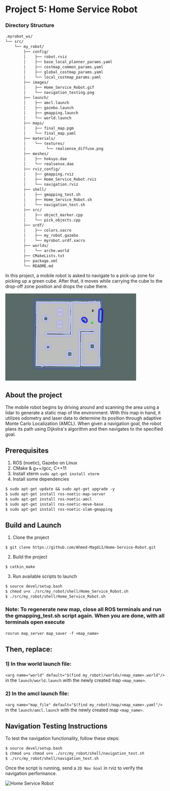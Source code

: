 # Project 5: Home Service Robot
### Directory Structure

    .myrobot_ws/ 
    └── src/
        └── my_robot/
            ├── config/
            │    ├── robot.rviz
            │    ├── base_local_planner_params.yaml
            │    ├── costmap_common_params.yaml
            │    ├── global_costmap_params.yaml
            │    └── local_costmap_params.yaml
            ├── images/
            │    ├── Home_Service_Robot.gif
            │    └── navigation_testing.png
            ├── launch/
            │    ├── amcl.launch
            │    ├── gazebo.launch
            │    ├── gmapping.launch
            │    └── world.launch
            ├── maps/
            │    ├── final_map.pgm
            │    └── final_map.yaml
            ├── materials/
            │    └── textures/
            │         └── realsense_diffuse.png
            ├── meshes/
            │    ├── hokuyo.dae
            │    └── realsense.dae
            ├── rviz_config/
            │    ├── gmapping.rviz
            │    ├── Home_Service_Robot.rviz
            │    └── navigation.rviz
            ├── shell/
            │    ├── gmapping_test.sh
            │    ├── Home_Service_Robot.sh
            │    └── navigation_test.sh
            ├── src/
            │    ├── object_marker.cpp
            │    └── pick_objects.cpp
            ├── urdf/
            │    ├── colors.xacro
            │    ├── my_robot.gazebo
            │    └── myrobot.urdf.xacro
            ├── worlds/
            │    └── arche.world
            ├── CMakeLists.txt
            ├── package.xml
            └── README.md


In this project, a mobile robot is asked to navigate to a pick-up zone for picking 
up a green cube. After that, it moves while carrying the cube to the drop-off
zone position and drops the cube there.

![Home Service Robot](/src/my_robot/images/Home_Service_Robot.gif)

## About the project
The mobile robot begins by driving around and scanning the area using a lidar to generate a static map of the environment. With this map in hand, it utilizes odometry and laser data to determine its position through adaptive Monte Carlo Localization (AMCL). When given a navigation goal, the robot plans its path using Dijkstra's algorithm and then navigates to the specified goal.

## Prerequisites
1. ROS (noetic), Gazebo on Linux
2. CMake & g++/gcc, C++11
3. Install xterm `sudo apt-get install xterm`
4. Install some dependencies

```
$ sudo apt-get update && sudo apt-get upgrade -y
$ sudo apt-get install ros-noetic-map-server
$ sudo apt-get install ros-noetic-amcl
$ sudo apt-get install ros-noetic-move-base
$ sudo apt-get install ros-noetic-slam-gmapping
```

## Build and Launch

1. Clone the project 
```
$ git clone https://github.com/Ahmed-Magdi1/Home-Service-Robot.git
```

2. Build the project
```
$ catkin_make
```

3. Run available scripts to launch
```
$ source devel/setup.bash
$ chmod u+x ./src/my_robot/shell/Home_Service_Robot.sh 
$ ./src/my_robot/shell/Home_Service_Robot.sh 
```

### Note: To regenerate new map, close all ROS terminals and run the gmapping_test.sh script again. When you are done, with all terminals open  execute

```rosrun map_server map_saver -f <map_name>```
## Then, replace:

### 1) In thw world launch file:

`<arg name="world" default="$(find my_robot)/worlds/<map_name>.world"/>` in the `launch/world.launch` with the newly created map `<map_name>`.

### 2) In the amcl launch file:

`<arg name="map_file" default="$(find my_robot)/map/<map_name>.yaml"/>` in the `launch/amcl.launch` with the newly created map `<map_name>`.

## Navigation Testing Instructions

To test the navigation functionality, follow these steps:

```
$ source devel/setup.bash
$ chmod u+x chmod u+x ./src/my_robot/shell/navigation_test.sh 
$ ./src/my_robot/shell/navigation_test.sh 
```
Once the script is running, send a `2D Nav Goal` in rviz to verify the navigation performance.

![Home Service Robot](/src/my_robot/images/navigation_testing.png)



